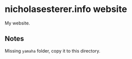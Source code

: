 # nicholasesterer.info website

My website.

## Notes

Missing `yamaha` folder, copy it to this directory.
